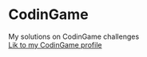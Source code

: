 # CodinGame
My solutions on CodinGame challenges
<br /><a href="https://www.codingame.com/profile/ac6ef090b4854b6c25d226f2ec594dce6701481">Lik to my CodinGame profile</a>
